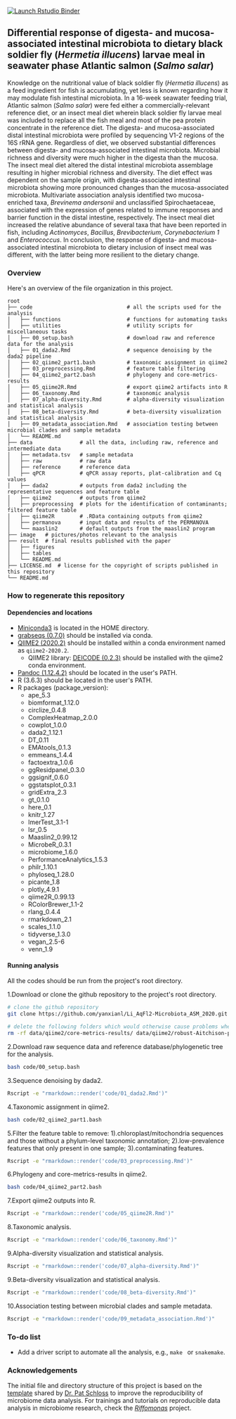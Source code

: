 <!-- badges: start -->
  [![Launch Rstudio Binder](http://mybinder.org/badge_logo.svg)](https://mybinder.org/v2/gh/yanxianl/Li_AqFl2-Microbiota_ASM_2020/master?urlpath=rstudio)
<!-- badges: end -->

## Differential response of digesta- and mucosa-associated intestinal microbiota to dietary black soldier fly (*Hermetia illucens*) larvae meal in seawater phase Atlantic salmon (*Salmo salar*)

Knowledge on the nutritional value of black soldier fly (*Hermetia illucens*) as a feed ingredient for fish is accumulating, yet less is known regarding how it may modulate fish intestinal microbiota. In a 16-week seawater feeding trial, Atlantic salmon (*Salmo salar*) were fed either a commercially-relevant reference diet, or an insect meal diet wherein black soldier fly larvae meal was included to replace all the fish meal and most of the pea protein concentrate in the reference diet. The digesta- and mucosa-associated distal intestinal microbiota were profiled by sequencing V1-2 regions of the 16S rRNA gene. Regardless of diet, we observed substantial differences between digesta- and mucosa-associated intestinal microbiota. Microbial richness and diversity were much higher in the digesta than the mucosa. The insect meal diet altered the distal intestinal microbiota assemblage resulting in higher microbial richness and diversity. The diet effect was dependent on the sample origin, with digesta-associated intestinal microbiota showing more pronounced changes than the mucosa-associated microbiota. Multivariate association analysis identified two mucosa-enriched taxa, *Brevinema andersonii* and unclassified Spirochaetaceae, associated with the expression of genes related to immune responses and barrier function in the distal intestine, respectively. The insect meal diet increased the relative abundance of several taxa that have been reported in fish, including *Actinomyces*, *Bacillus*, *Brevibacterium*, *Corynebacterium 1* and *Enterococcus*. In conclusion, the response of digesta- and mucosa-associated intestinal microbiota to dietary inclusion of insect meal was different, with the latter being more resilient to the dietary change.

### Overview
Here's an overview of the file organization in this project.
```
root
├── code                              # all the scripts used for the analysis
│   ├── functions                     # functions for automating tasks
│   ├── utilities                     # utility scripts for miscellaneous tasks
│   ├── 00_setup.bash                 # download raw and reference data for the analysis
│   ├── 01_dada2.Rmd                  # sequence denoising by the dada2 pipeline
│   ├── 02_qiime2_part1.bash          # taxonomic assignment in qiime2
│   ├── 03_preprocessing.Rmd          # feature table filtering    
│   ├── 04_qiime2_part2.bash          # phylogeny and core-metrics-results
│   ├── 05_qiime2R.Rmd                # export qiime2 artifacts into R
│   ├── 06_taxonomy.Rmd               # taxonomic analysis
│   ├── 07_alpha-diversity.Rmd        # alpha-diversity visualization and statistical analysis
│   ├── 08_beta-diversity.Rmd         # beta-diversity visualization and statistical analysis
│   ├── 09_metadata_association.Rmd   # association testing between microbial clades and sample metadata
│   └── README.md
├── data               # all the data, including raw, reference and intermediate data
│   ├── metadata.tsv   # sample metadata
│   ├── raw            # raw data
│   ├── reference      # reference data
│   ├── qPCR           # qPCR assay reports, plat-calibration and Cq values
│   ├── dada2          # outputs from dada2 including the representative sequences and feature table
│   ├── qiime2         # outputs from qiime2
│   ├── preprocessing  # plots for the identification of contaminants; filtered feature table   
│   ├── qiime2R        # .RData containing outputs from qiime2
│   ├── permanova      # input data and results of the PERMANOVA
│   └── maaslin2       # default outputs from the maaslin2 program
├── image   # pictures/photos relevant to the analysis
├── result  # final results published with the paper
│   ├── figures    
│   ├── tables     
│   └── README.md 
├── LICENSE.md  # license for the copyright of scripts published in this repository
└── README.md
```
### How to regenerate this repository

#### Dependencies and locations
* [Miniconda3](https://docs.conda.io/en/latest/miniconda.html) is located in the HOME directory.
* [grabseqs (0.7.0)](https://github.com/louiejtaylor/grabseqs) should be installed via conda.
* [QIIME2 (2020.2)](https://docs.qiime2.org/2020.2/) should be installed within a conda environment named as `qiime2-2020.2`.
  * QIIME2 library: [DEICODE (0.2.3)](https://library.qiime2.org/plugins/deicode/19/) should be installed with the qiime2 conda environment.
* [Pandoc (1.12.4.2)](https://pandoc.org/index.html) should be located in the user's PATH.
* R (3.6.3) should be located in the user's PATH.
* R packages (package_version): 
  * ape_5.3
  * biomformat_1.12.0 
  * circlize_0.4.8
  * ComplexHeatmap_2.0.0
  * cowplot_1.0.0
  * dada2_1.12.1
  * DT_0.11
  * EMAtools_0.1.3 
  * emmeans_1.4.4
  * factoextra_1.0.6 
  * ggResidpanel_0.3.0
  * ggsignif_0.6.0 
  * ggstatsplot_0.3.1
  * gridExtra_2.3
  * gt_0.1.0 
  * here_0.1
  * knitr_1.27
  * lmerTest_3.1-1
  * lsr_0.5 
  * Maaslin2_0.99.12 
  * MicrobeR_0.3.1
  * microbiome_1.6.0 
  * PerformanceAnalytics_1.5.3
  * philr_1.10.1
  * phyloseq_1.28.0 
  * picante_1.8
  * plotly_4.9.1
  * qiime2R_0.99.13
  * RColorBrewer_1.1-2
  * rlang_0.4.4 
  * rmarkdown_2.1 
  * scales_1.1.0
  * tidyverse_1.3.0
  * vegan_2.5-6
  * venn_1.9
  
#### Running analysis
All the codes should be run from the project's root directory.

1.Download or clone the github repository to the project's root directory.
```bash
# clone the github repository
git clone https://github.com/yanxianl/Li_AqFl2-Microbiota_ASM_2020.git

# delete the following folders which would otherwise cause problems when running `04_qiime2_part2.bash`
rm -rf data/qiime2/core-metrics-results/ data/qiime2/robust-Aitchison-pca/
```
2.Download raw sequence data and reference database/phylogenetic tree for the analysis.
```bash
bash code/00_setup.bash
```
3.Sequence denoising by dada2.
```bash
Rscript -e "rmarkdown::render('code/01_dada2.Rmd')"
```
4.Taxonomic assignment in qiime2.
```bash
bash code/02_qiime2_part1.bash
```
5.Filter the feature table to remove: 1).chloroplast/mitochondria sequences and those without a phylum-level taxonomic annotation;
2).low-prevalence features that only present in one sample; 3).contaminating features.
```bash
Rscript -e "rmarkdown::render('code/03_preprocessing.Rmd')"
```
6.Phylogeny and core-metrics-results in qiime2.
```bash
bash code/04_qiime2_part2.bash
```
7.Export qiime2 outputs into R.
```bash
Rscript -e "rmarkdown::render('code/05_qiime2R.Rmd')"
```
8.Taxonomic analysis.
```bash
Rscript -e "rmarkdown::render('code/06_taxonomy.Rmd')"
```
9.Alpha-diversity visualization and statistical analysis.
```bash
Rscript -e "rmarkdown::render('code/07_alpha-diversity.Rmd')"
```
9.Beta-diversity visualization and statistical analysis.
```bash
Rscript -e "rmarkdown::render('code/08_beta-diversity.Rmd')"
```
10.Association testing between microbial clades and sample metadata.
```bash
Rscript -e "rmarkdown::render('code/09_metadata_association.Rmd')"
```
### To-do list
* Add a driver script to automate all the analysis, e.g., `make ` or `snakemake`.

### Acknowledgements
The initial file and directory structure of this project is based on the [template](https://github.com/SchlossLab/new_project/releases/latest) shared by [Dr. Pat Schloss](http://www.schlosslab.org/) to improve the reproducibility of microbiome data analysis. For trainings and tutorials on reproducible data analysis in microbiome research, check the [*Riffomonas*](http://www.riffomonas.org/) project.
